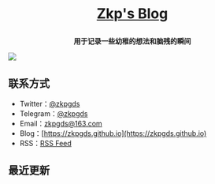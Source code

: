 **<p align="center">[Zkp's Blog](https://zkpgds.github.io)</p>**
====

**<p align="center">用于记录一些幼稚的想法和脑残的瞬间</p>**
[![](https://raw.githubusercontent.com/zkpgds/blog/main/img/IMG_216.JPEG)](https://zkpgds.github.io)

## 联系方式
- Twitter：[@zkpgds](https://twitter.com/zkpgds)
- Telegram：[@zkpgds](https://t.me/zkpgds)
- Email：[zkpgds@163.com](mailto:zkpgds@163.com)
- Blog：[https://zkpgds.github.io](https://zkpgds.github.io)
- RSS：[RSS Feed](https://raw.githubusercontent.com/zkpgds/blog/master/feed.xml)
## 最近更新
